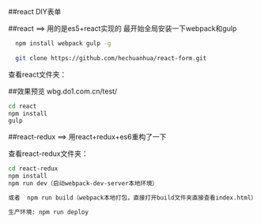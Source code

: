 ##react DIY表单

##react ==> 用的是es5+react实现的 
最开始全局安装一下webpack和gulp
```bash
  npm install webpack gulp -g
  
  git clone https://github.com/hechuanhua/react-form.git 
```
查看react文件夹：

##效果预览 wbg.do1.com.cn/test/

```bash
cd react
npm install 
gulp
```

##react-redux  ==> 用react+redux+es6重构了一下

查看react-redux文件夹：
```bash
cd react-redux
npm install
npm run dev（启动webpack-dev-server本地环境）

或者  npm run build（webpack本地打包，直接打开build文件夹直接查看index.html） 

生产环境: npm run deploy 
```




